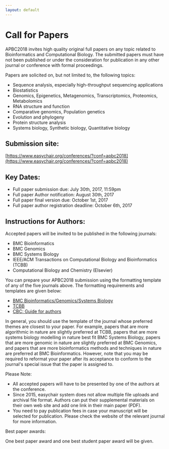 ```yaml
---
layout: default
---
```

# Call for Papers

APBC2018 invites high quality original full papers on any topic related to Bioinformatics and Computational Biology. The submitted papers must have not been published or under the consideration for publication in any other journal or conference with formal proceedings.

Papers are solicited on, but not limited to, the following topics:

* Sequence analysis, especially high-throughput sequencing applications
* Biostatistics
* Genomics, Epigenetics, Metagenomics, Transcriptomics, Proteomics, Metabolomics
* RNA structure and function
* Comparative genomics, Population genetics
* Evolution and phylogeny
* Protein structure analysis
* Systems biology, Synthetic biology, Quantitative biology

## Submission site:

[https://www.easychair.org/conferences/?conf=apbc2018](https://www.easychair.org/conferences/?conf=apbc2018)

## Key Dates:

* Full paper submission due: July 30th, 2017, 11:59pm
* Full paper Author notification: August 30th, 2017
* Full paper final version due: October 1st, 2017
* Full paper author registration deadline: October 6th, 2017

## Instructions for Authors:

Accepted papers will be invited to be published in the following journals:

* BMC Bioinformatics
* BMC Genomics
* BMC Systems Biology
* IEEE/ACM Transactions on Computational Biology and Bioinformatics (TCBB)
* Computational Biology and Chemistry (Elsevier)

You can prepare your APBC2018 submission using the formatting template of any of the five journals above. The formatting requirements and templates are given below:

* [BMC Bioinformatics/Genomics/Systems Biology](http://www.cs.cityu.edu.hk/~shuaicli/apbc2017/contents/InstructionsForAuthors-BMC.pdf)
* [TCBB](http://www.cs.cityu.edu.hk/~shuaicli/apbc2017/contents/InstructionsForAuthors-TCBB.pdf)
* [CBC: Guide for authors](https://www.elsevier.com/journals/computational-biology-and-chemistry/1476-9271/guide-for-authors)

In general, you should use the template of the journal whose preferred themes are closest to your paper. For example, papers that are more algorithmic in nature are slightly preferred at TCBB, papers that are more systems biology modelling in nature best fit BMC Systems Biology, papers that are more genomic in nature are slightly preferred at BMC Genomics, and papers that are more bioinformatics methods and techniques in nature are preferred at BMC Bioinformatics. However, note that you may be required to reformat your paper after its acceptance to conform to the journal's special issue that the paper is assigned to.

Please Note:

* All accepted papers will have to be presented by one of the authors at the conference.
* Since 2015, easychair system does not allow multiple file uploads and archival file format. Authors can put their supplemental materials on their own web site and add one link in their main paper (PDF).
* You need to pay publication fees in case your manuscript will be selected for publication. Please check the website of the relevant journal for more information.


Best paper awards:

One best paper award and one best student paper award will be given.
